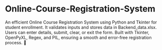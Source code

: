 # Online-Course-Registration-System
An efficient Online Course Registration System using Python and Tkinter for student enrollment. It validates inputs and stores data in Backend_data.xlsx. Users can enter details, submit, clear, or exit the form. Built with Tkinter, OpenPyXL, Regex, and PIL, ensuring a smooth and error-free registration process. 🚀
